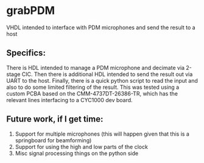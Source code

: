 # grabPDM
VHDL intended to interface with PDM microphones and send the result to a host
## Specifics:
There is HDL intended to manage a PDM microphone and decimate via 2-stage CIC. Then there is additional HDL intended to send the result out via UART to the host. Finally, there is a quick python script to read the input and also to do some limited filtering of the result. 
This was tested using a custom PCBA based on the CMM-4737DT-26386-TR, which has the relevant lines interfacing to a CYC1000 dev board.
## Future work, if I get time:
1) Support for multiple microphones (this will happen given that this is a springboard for beamforming)
2) Support for using the high and low parts of the clock
3) Misc signal processing things on the python side
